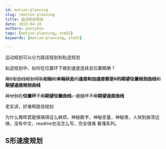 ```yaml
---
id: motion-planning
slug: /motion-planning
title: 运动轨迹规划
date: 2023-04-18
authors: pansyhou
tags: [motion-planning, stm32]
keywords: [motion-planning, stm32]

---
```




运动规划可以分为路径规划和轨迹规划

轨迹规划中，如何在位置环下做到速度连续且位置精确？

~~用S型曲线规划得到**初始**和**末端状态**的**速度和加速度都是0的期望位置规划曲线**和**期望速度规划曲线**~~

~~并分别在**位置环**下用**期望位置曲线**、速度环下用**期望速度曲线**~~

老实讲，好难啊路径规划

为什么稚晖君能够搞得这么麻烦，神秘数字，神秘变量，神秘类，人快到崩溃边缘，没有中文，readme也没怎么写，完全很难	看懂系列。

## S形速度规划

